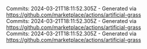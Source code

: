 Commits: 2024-03-21T18:11:52.305Z - Generated via https://github.com/marketplace/actions/artificial-grass
<br>
Commits: 2024-03-21T18:11:52.305Z - Generated via https://github.com/marketplace/actions/artificial-grass
<br>
Commits: 2024-03-21T18:11:52.305Z - Generated via https://github.com/marketplace/actions/artificial-grass
<br>
